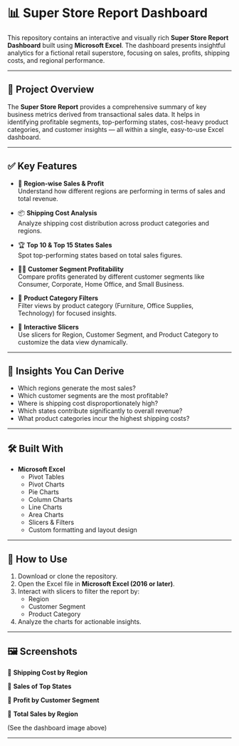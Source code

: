 # 📊 Super Store Report Dashboard

This repository contains an interactive and visually rich **Super Store Report Dashboard** built using **Microsoft Excel**. The dashboard presents insightful analytics for a fictional retail superstore, focusing on sales, profits, shipping costs, and regional performance.

---

## 📌 Project Overview

The **Super Store Report** provides a comprehensive summary of key business metrics derived from transactional sales data. It helps in identifying profitable segments, top-performing states, cost-heavy product categories, and customer insights — all within a single, easy-to-use Excel dashboard.

---

## ✅ Key Features

- 📍 **Region-wise Sales & Profit**  
  Understand how different regions are performing in terms of sales and total revenue.

- 📦 **Shipping Cost Analysis**  
  Analyze shipping cost distribution across product categories and regions.

- 🏆 **Top 10 & Top 15 States Sales**  
  Spot top-performing states based on total sales figures.

- 🧍‍♂️ **Customer Segment Profitability**  
  Compare profits generated by different customer segments like Consumer, Corporate, Home Office, and Small Business.

- 📂 **Product Category Filters**  
  Filter views by product category (Furniture, Office Supplies, Technology) for focused insights.

- 🔄 **Interactive Slicers**  
  Use slicers for Region, Customer Segment, and Product Category to customize the data view dynamically.

---

## 🧠 Insights You Can Derive

- Which regions generate the most sales?
- Which customer segments are the most profitable?
- Where is shipping cost disproportionately high?
- Which states contribute significantly to overall revenue?
- What product categories incur the highest shipping costs?

---

## 🛠️ Built With

- **Microsoft Excel**
  - Pivot Tables
  - Pivot Charts
  - Pie Charts
  - Column Charts
  - Line Charts
  - Area Charts
  - Slicers & Filters
  - Custom formatting and layout design

---

## 📂 How to Use

1. Download or clone the repository.
2. Open the Excel file in **Microsoft Excel (2016 or later)**.
3. Interact with slicers to filter the report by:
   - Region
   - Customer Segment
   - Product Category
4. Analyze the charts for actionable insights.

---

## 🖼️ Screenshots

📌 **Shipping Cost by Region**
  
📌 **Sales of Top States**

📌 **Profit by Customer Segment**

📌 **Total Sales by Region**

(See the dashboard image above)

---
